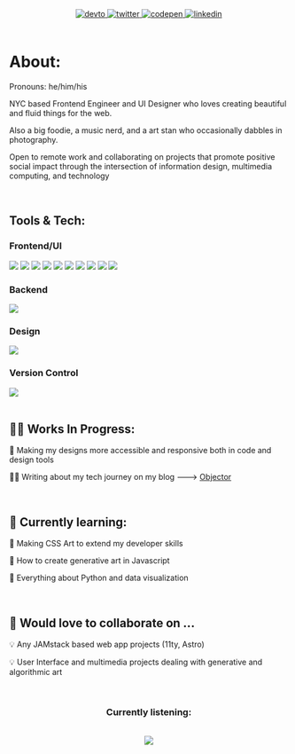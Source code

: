 

<div align="center">
<a href="https://dev.to/codepen.io/nycbeardo" target="_blank">
<img src=https://img.shields.io/badge/dev.to-%2308090A.svg?&style=for-the-badge&logo=dev.to&logoColor=blue alt=devto style="margin-bottom: 5px;" />
</a>
  
<a href="https://twitter.com/twitter.com/nycbeardo" target="_blank">
<img src=https://img.shields.io/badge/twitter-%2300acee.svg?&style=for-the-badge&logo=twitter&logoColor=black alt=twitter style="margin-bottom: 5px;" />
</a>
  
<a href="https://codepen.com/codepen.io/nycbeardo" target="_blank">
<img src=https://img.shields.io/badge/codepen-%23131417.svg?&style=for-the-badge&logo=codepen&logoColor=white alt=codepen style="margin-bottom: 5px;" />
</a>
  
<a href="https://linkedin.com/in/https://www.linkedin.com/in/montique-stevens/" target="_blank">
<img src=https://img.shields.io/badge/linkedin-%231E77B5.svg?&style=for-the-badge&logo=linkedin&logoColor=white alt=linkedin style="margin-bottom: 5px;" />
</a>  
</div>

<br/>

# About:

Pronouns: he/him/his

NYC based Frontend Engineer and UI Designer who loves creating beautiful and fluid things for the web.

Also a big foodie, a music nerd, and a art stan who occasionally dabbles in photography. 

Open to remote work and collaborating on projects that promote positive social impact through the intersection of information design, multimedia computing, and technology

<br/>


## Tools & Tech:

### Frontend/UI
<div align="left">  
  <img src="https://img.shields.io/badge/HTML5-E34F26?style=for-the-badge&logo=html5&logoColor=white" />
  <img src="https://img.shields.io/badge/CSS3-1572B6?style=for-the-badge&logo=css3&logoColor=white  " />
  <img src="https://img.shields.io/badge/Sass-CC6699?style=for-the-badge&logo=sass&logoColor=white" />
    <img src="https://img.shields.io/badge/Tailwind_CSS-38B2AC?style=for-the-badge&logo=tailwind-css&logoColor=white" />
  <img src="https://img.shields.io/badge/JavaScript-323330?style=for-the-badge&logo=javascript&logoColor=F7DF1E" />
   <img src="https://img.shields.io/badge/React-33302E?style=for-the-badge&logo=react&logoColor=F7DF1E" />
  <img src="https://img.shields.io/badge/p5.js-ED225D?style=for-the-badge&logo=p5js-css&logoColor=white" />
 <img src="https://img.shields.io/badge/Three.js-2599ED?style=for-the-badge&logo=three&logoColor=F7DF1E" />
  <img src="https://img.shields.io/badge/11ty-000000?style=for-the-badge&logo=eleventy&logoColor=white" />
  <img src="https://img.shields.io/badge/Gatsby-663399?style=for-the-badge&logo=gatsby&logoColor=white" />
</div>

### Backend
<div align="left">
  <img src="https://img.shields.io/badge/Node.js-339933?style=for-the-badge&logo=nodedotjs&logoColor=white" />
            </div>

### Design
<div align="left">
   <img src="https://img.shields.io/badge/Figma-005571?style=for-the-badge&logo=figma&logoColor=white" />
  </div>
  
### Version Control
<div align="left">
  <img src="https://img.shields.io/badge/Git-F05032?style=for-the-badge&logo=git&logoColor=white" />
  
  
  </div>


<br />


## 💪🏾 Works In Progress:

🔭 Making my designs more accessible and responsive both in code and design tools

✍🏾 Writing about my tech journey on my blog ---> [Objector](https://objector.netlify.app/)


<br/>

## 🌱 Currently learning:


🎨 Making CSS Art to extend my developer skills

🎨 How to create generative art in Javascript

🐍 Everything about Python and data visualization

<br/>


## 👯 Would love to collaborate on ...

💡 Any JAMstack based web app projects (11ty, Astro)

💡 User Interface and multimedia projects dealing with generative and algorithmic art

<br/>

### <div align=center> Currently listening:<div/>

<br/>

<div align="center"><img src="https://spotify-github-profile.vercel.app/api/view?uid=mstevens1188&cover_image=true&theme=novatorem"/></div>  






<!--
**nycbeardo/nycbeardo** is a ✨ _special_ ✨ repository because its `README.md` (this file) appears on your GitHub profile.

Here are some ideas to get you started:

- 🔭 I’m currently working on ...
- 🌱 I’m currently learning ...
- 👯 I’m looking to collaborate on ...
- 🤔 I’m looking for help with ...
- 💬 Ask me about ...
- 📫 How to reach me: ...
- 😄 Pronouns: ...
- ⚡ Fun fact: ...
-->

